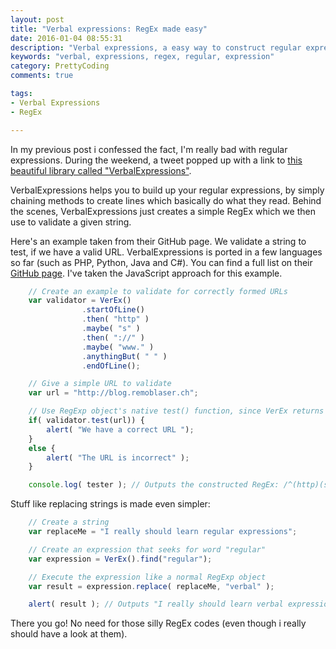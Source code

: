 ```yaml
---
layout: post
title: "Verbal expressions: RegEx made easy"
date: 2016-01-04 08:55:31
description: "Verbal expressions, a easy way to construct regular expressions"
keywords: "verbal, expressions, regex, regular, expression"
category: PrettyCoding
comments: true

tags:
- Verbal Expressions
- RegEx

---
```


In my previous post i confessed the fact, I'm really bad with regular expressions.
During the weekend, a tweet popped up with a link to [this beautiful library called "VerbalExpressions"](https://github.com/VerbalExpressions/JSVerbalExpressions).

VerbalExpressions helps you to build up your regular expressions, by simply chaining methods to create lines which basically do what they read.
Behind the scenes, VerbalExpressions just creates a simple RegEx which we then use to validate a given string.

Here's an example taken from their GitHub page. We validate a string to test, if we have a valid URL.
VerbalExpressions is ported in a few languages so far (such as PHP, Python, Java and C#).
You can find a full list on their [GitHub page](http://verbalexpressions.github.io/). 
I've taken the JavaScript approach for this example.

~~~JavaScript
    // Create an example to validate for correctly formed URLs
    var validator = VerEx()
                .startOfLine()
                .then( "http" )
                .maybe( "s" )
                .then( "://" )
                .maybe( "www." )
                .anythingBut( " " )
                .endOfLine();

    // Give a simple URL to validate
    var url = "http://blog.remoblaser.ch";

    // Use RegExp object's native test() function, since VerEx returns a RegEx
    if( validator.test(url)) {
        alert( "We have a correct URL ");
    }
    else {
        alert( "The URL is incorrect" );
    }

    console.log( tester ); // Outputs the constructed RegEx: /^(http)(s)?(\:\/\/)(www\.)?([^\ ]*)$/
~~~

Stuff like replacing strings is made even simpler:

~~~JavaScript
    // Create a string
    var replaceMe = "I really should learn regular expressions";

    // Create an expression that seeks for word "regular"
    var expression = VerEx().find("regular");

    // Execute the expression like a normal RegExp object
    var result = expression.replace( replaceMe, "verbal" );

    alert( result ); // Outputs "I really should learn verbal expressions"
~~~

There you go! No need for those silly RegEx codes (even though i really should have a look at them).